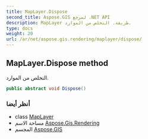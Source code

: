```yaml
---
title: MapLayer.Dispose
second_title: Aspose.GIS لمرجع .NET API
description: MapLayer طريقة. التخلص من الموارد.
type: docs
weight: 20
url: /ar/net/aspose.gis.rendering/maplayer/dispose/
---
```

## MapLayer.Dispose method

التخلص من الموارد.

```csharp
public abstract void Dispose()
```

### أنظر أيضا

* class [MapLayer](../)
* مساحة الاسم [Aspose.Gis.Rendering](../../maplayer/)
* المجسم [Aspose.GIS](../../../)


